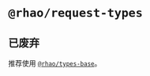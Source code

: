 # `@rhao/request-types`

## 已废弃

推荐使用 [`@rhao/types-base`](https://www.npmjs.com/package/@rhao/types-base)。
